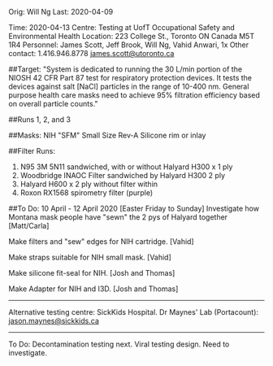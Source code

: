 Orig: Will Ng
Last: 2020-04-09

Time: 2020-04-13
Centre: Testing at UofT Occupational Safety and Environmental Health
Location: 223 College St., Toronto ON Canada M5T 1R4
Personnel: James Scott, Jeff Brook, Will Ng, Vahid Anwari, 1x Other
contact: 1.416.946.8778 james.scott@utoronto.ca

##Target:
"System is dedicated to running the 30 L/min portion of the NIOSH 42 CFR Part 87 test for 
respiratory protection devices. It tests the devices against salt [NaCl] particles in the 
range of 10-400 nm. General purpose health care masks need to achieve 95% filtration efficiency 
based on overall particle counts." 

##Runs 1, 2, and 3

##Masks:
NIH "SFM" Small Size Rev-A
Silicone rim or inlay

##Filter Runs: 
1. N95 3M 5N11 sandwiched, with or without Halyard H300 x 1 ply
2. Woodbridge INAOC Filter sandwiched by Halyard H300 2 ply
3. Halyard H600 x 2 ply without filter within
4. Roxon RX1568 spirometry filter (purple)

##To Do: 10 April - 12 April 2020 [Easter Friday to Sunday]
Investigate how Montana mask people have "sewn" the 2 pys of Halyard together [Matt/Carla]

Make filters and "sew" edges for NIH cartridge. [Vahid]

Make straps suitable for NIH small mask. [Vahid]

Make silicone fit-seal for NIH. [Josh and Thomas]

Make Adapter for NIH and I3D. [Josh and Thomas]

___

Alternative testing centre: SickKids Hospital. Dr Maynes' Lab (Portacount): jason.maynes@sickkids.ca

___

To Do: Decontamination testing next. Viral testing design. Need to investigate.

